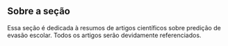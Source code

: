 ## Sobre a seção

Essa seção é dedicada à resumos de artigos científicos sobre predição de evasão escolar. Todos os artigos serão devidamente referenciados.